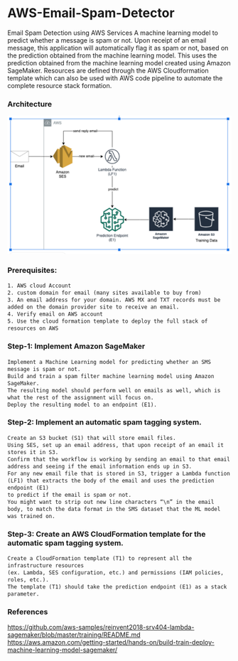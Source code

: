 # AWS-Email-Spam-Detector
Email Spam Detection using AWS Services
A machine learning model to predict whether a message is spam or not. Upon receipt of an email message, this application will automatically flag it as spam or not, based on the prediction obtained from the machine learning model. This uses the prediction obtained from the machine learning model created using Amazon SageMaker. Resources are defined through the AWS Cloudformation template which can also be used with AWS code pipeline to automate the complete resource stack formation.

### Architecture
![](spamarchi.PNG)

### Prerequisites:
```
1. AWS cloud Account
2. custom domain for email (many sites available to buy from)
3. An email address for your domain. AWS MX and TXT records must be added on the domain provider site to receive an email. 
4. Verify email on AWS account
5. Use the cloud formation template to deploy the full stack of resources on AWS
```

### Step-1: Implement Amazon SageMaker 
```
Implement a Machine Learning model for predicting whether an SMS message is spam or not.
Build and train a spam filter machine learning model using Amazon SageMaker.
The resulting model should perform well on emails as well, which is what the rest of the assignment will focus on.
Deploy the resulting model to an endpoint (E1).
```

### Step-2: Implement an automatic spam tagging system.
```
Create an S3 bucket (S1) that will store email files.
Using SES, set up an email address, that upon receipt of an email it stores it in S3.
Confirm that the workflow is working by sending an email to that email address and seeing if the email information ends up in S3.
For any new email file that is stored in S3, trigger a Lambda function (LF1) that extracts the body of the email and uses the prediction endpoint (E1) 
to predict if the email is spam or not.
You might want to strip out new line characters “\n” in the email body, to match the data format in the SMS dataset that the ML model was trained on.
```

### Step-3: Create an AWS CloudFormation template for the automatic spam tagging system.
```
Create a CloudFormation template (T1) to represent all the infrastructure resources 
(ex. Lambda, SES configuration, etc.) and permissions (IAM policies, roles, etc.).
The template (T1) should take the prediction endpoint (E1) as a stack parameter.
```

### References
https://github.com/aws-samples/reinvent2018-srv404-lambda-sagemaker/blob/master/training/README.md
https://aws.amazon.com/getting-started/hands-on/build-train-deploy-machine-learning-model-sagemaker/
